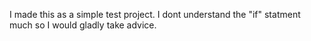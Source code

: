 I made this as a simple test project. I dont understand the "if" statment much so I would gladly take advice.
